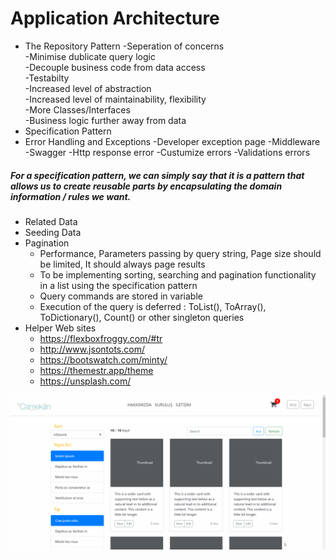 
# Application Architecture
* The Repository Pattern
    -Seperation of concerns <br>
    -Minimise dublicate query logic <br>
    -Decouple business code from data access <br>
    -Testabilty <br>
    -Increased level of abstraction <br>
    -Increased level of maintainability, flexibility <br>
    -More Classes/Interfaces <br>
    -Business logic further away from data <br>
* Specification Pattern
* Error Handling and Exceptions
    -Developer exception page
    -Middleware
    -Swagger
    -Http response error
    -Custumize errors
    -Validations errors
##### For a specification pattern, we can simply say that it is a pattern that allows us to create reusable parts by encapsulating the domain information / rules we want.
* Related Data
* Seeding Data
* Pagination
    - Performance, Parameters passing by query string, Page size should be limited, It should always page results 
    - To be implementing sorting, searching and pagination functionality in a list using the specification pattern
    - Query commands are stored in variable
    - Execution of the query is deferred : ToList(), ToArray(), ToDictionary(), Count() or other singleton queries
* Helper Web sites
    - https://flexboxfroggy.com/#tr
    - http://www.jsontots.com/
    - https://bootswatch.com/minty/
    - https://themestr.app/theme
    - https://unsplash.com/

![APP](https://github.com/NisanurBulut/Camekan/blob/master/Trailer.gif)